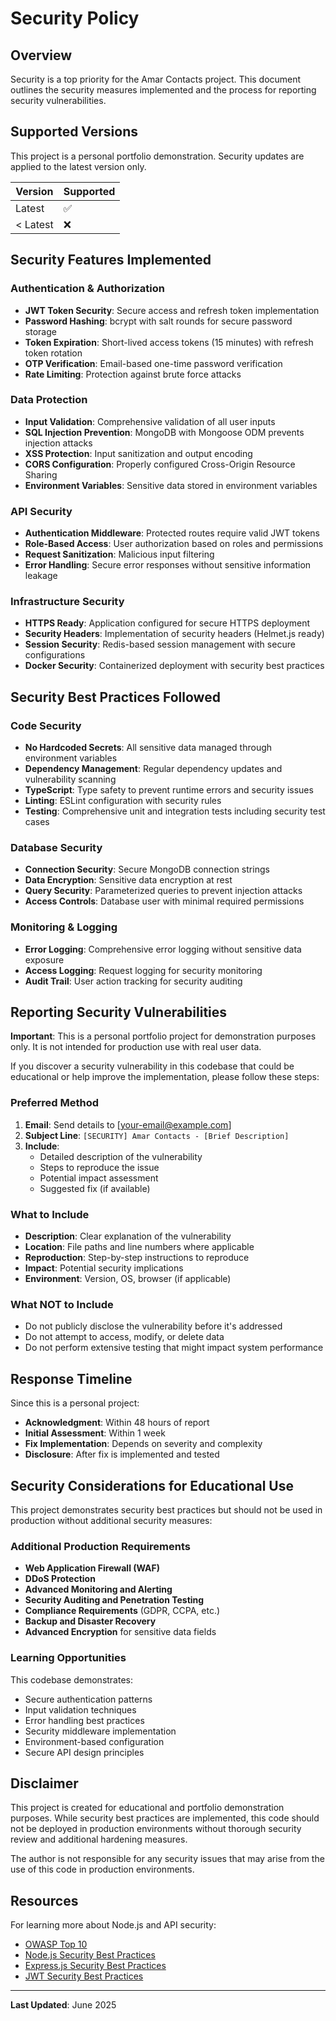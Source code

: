 # Security Policy

## Overview

Security is a top priority for the Amar Contacts project. This document outlines the security measures implemented and the process for reporting security vulnerabilities.

## Supported Versions

This project is a personal portfolio demonstration. Security updates are applied to the latest version only.

| Version  | Supported          |
| -------- | ------------------ |
| Latest   | :white_check_mark: |
| < Latest | :x:                |

## Security Features Implemented

### Authentication & Authorization

- **JWT Token Security**: Secure access and refresh token implementation
- **Password Hashing**: bcrypt with salt rounds for secure password storage
- **Token Expiration**: Short-lived access tokens (15 minutes) with refresh token rotation
- **OTP Verification**: Email-based one-time password verification
- **Rate Limiting**: Protection against brute force attacks

### Data Protection

- **Input Validation**: Comprehensive validation of all user inputs
- **SQL Injection Prevention**: MongoDB with Mongoose ODM prevents injection attacks
- **XSS Protection**: Input sanitization and output encoding
- **CORS Configuration**: Properly configured Cross-Origin Resource Sharing
- **Environment Variables**: Sensitive data stored in environment variables

### API Security

- **Authentication Middleware**: Protected routes require valid JWT tokens
- **Role-Based Access**: User authorization based on roles and permissions
- **Request Sanitization**: Malicious input filtering
- **Error Handling**: Secure error responses without sensitive information leakage

### Infrastructure Security

- **HTTPS Ready**: Application configured for secure HTTPS deployment
- **Security Headers**: Implementation of security headers (Helmet.js ready)
- **Session Security**: Redis-based session management with secure configurations
- **Docker Security**: Containerized deployment with security best practices

## Security Best Practices Followed

### Code Security

- **No Hardcoded Secrets**: All sensitive data managed through environment variables
- **Dependency Management**: Regular dependency updates and vulnerability scanning
- **TypeScript**: Type safety to prevent runtime errors and security issues
- **Linting**: ESLint configuration with security rules
- **Testing**: Comprehensive unit and integration tests including security test cases

### Database Security

- **Connection Security**: Secure MongoDB connection strings
- **Data Encryption**: Sensitive data encryption at rest
- **Query Security**: Parameterized queries to prevent injection attacks
- **Access Controls**: Database user with minimal required permissions

### Monitoring & Logging

- **Error Logging**: Comprehensive error logging without sensitive data exposure
- **Access Logging**: Request logging for security monitoring
- **Audit Trail**: User action tracking for security auditing

## Reporting Security Vulnerabilities

**Important**: This is a personal portfolio project for demonstration purposes only. It is not intended for production use with real user data.

If you discover a security vulnerability in this codebase that could be educational or help improve the implementation, please follow these steps:

### Preferred Method

1. **Email**: Send details to [your-email@example.com]
2. **Subject Line**: `[SECURITY] Amar Contacts - [Brief Description]`
3. **Include**:
   - Detailed description of the vulnerability
   - Steps to reproduce the issue
   - Potential impact assessment
   - Suggested fix (if available)

### What to Include

- **Description**: Clear explanation of the vulnerability
- **Location**: File paths and line numbers where applicable
- **Reproduction**: Step-by-step instructions to reproduce
- **Impact**: Potential security implications
- **Environment**: Version, OS, browser (if applicable)

### What NOT to Include

- Do not publicly disclose the vulnerability before it's addressed
- Do not attempt to access, modify, or delete data
- Do not perform extensive testing that might impact system performance

## Response Timeline

Since this is a personal project:

- **Acknowledgment**: Within 48 hours of report
- **Initial Assessment**: Within 1 week
- **Fix Implementation**: Depends on severity and complexity
- **Disclosure**: After fix is implemented and tested

## Security Considerations for Educational Use

This project demonstrates security best practices but should not be used in production without additional security measures:

### Additional Production Requirements

- **Web Application Firewall (WAF)**
- **DDoS Protection**
- **Advanced Monitoring and Alerting**
- **Security Auditing and Penetration Testing**
- **Compliance Requirements** (GDPR, CCPA, etc.)
- **Backup and Disaster Recovery**
- **Advanced Encryption** for sensitive data fields

### Learning Opportunities

This codebase demonstrates:

- Secure authentication patterns
- Input validation techniques
- Error handling best practices
- Security middleware implementation
- Environment-based configuration
- Secure API design principles

## Disclaimer

This project is created for educational and portfolio demonstration purposes. While security best practices are implemented, this code should not be deployed in production environments without thorough security review and additional hardening measures.

The author is not responsible for any security issues that may arise from the use of this code in production environments.

## Resources

For learning more about Node.js and API security:

- [OWASP Top 10](https://owasp.org/www-project-top-ten/)
- [Node.js Security Best Practices](https://nodejs.org/en/docs/guides/security/)
- [Express.js Security Best Practices](https://expressjs.com/en/advanced/best-practice-security.html)
- [JWT Security Best Practices](https://auth0.com/blog/a-look-at-the-latest-draft-for-jwt-bcp/)

---

**Last Updated**: June 2025
